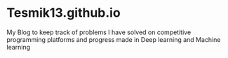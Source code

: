 # Tesmik13.github.io
My Blog to keep track of problems I have solved on competitive programming platforms and progress made in Deep learning and Machine learning
